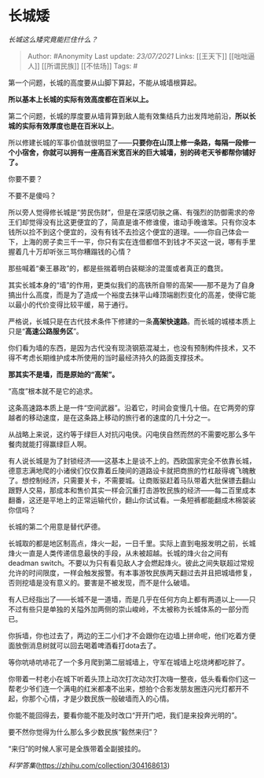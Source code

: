 # 长城矮
*长城这么矮究竟能拦住什么？*

> Author: #Anonymity
Last update: *23/07/2021* 
Links: [[王天下]] [[咄咄逼人]] [[所谓民族]] [[不怯场]]
Tags:  # 


第一个问题，长城的高度要从山脚下算起，不能从城墙根算起。

**所以基本上长城的实际有效高度都在百米以上。**

第二个问题，长城的厚度要从墙背算到敌人能有效集结兵力出发阵地前沿，**所以长城的实际有效厚度也是在百米以上**。

所以修建长城的军事价值就很明显了——**只要你在山顶上修一条路，每隔一段修一个小宿舍，你就可以拥有一座高百米宽百米的巨大城墙，别的砖老天爷都帮你铺好了。**

你要不要？

不要不是傻吗？

所以旁人觉得修长城是“劳民伤财”，但是在深感切肤之痛、有强烈的防御需求的帝王们却觉得没有比这更便宜的了，简直是谁不修谁傻，谁动手晚谁笨。只有你没本钱所以捡不到这个便宜的，没有有钱不去捡这个便宜的道理。——你自己体会一下，上海的房子卖三千一平，你只有实在连借都借不到钱才不买这一说，哪有手里握着几十万却听张三骂你糟蹋钱的心情？

那些喊着“秦王暴政”的，都是些揣着明白装糊涂的混蛋或者真正的蠢货。

  


其实长城本身的“墙”的作用，更类似我们的高铁所自带的高架——那不是为了自身搞出什么高度，而是为了造成一个裕度去抹平山峰顶端剧烈变化的高差，使得它能以最小的代价变得比较平缓，易于通行。

严格说，长城只是在古代技术条件下修建的一条**高架快速路**。而长城的城楼本质上只是“**高速公路服务区**”。

你们看为墙的东西，是因为古代没有现浇钢筋混凝土，也没有预制构件技术，又不得不考虑长期维护成本所使用的当时最经济持久的路面支撑技术。

**那其实不是墙，而是原始的“高架”。**

“高度”根本就不是它的追求。

  


这条高速路本质上是一件“空间武器”。沿着它，时间会变慢几十倍。在它两旁的穿越者的移动速度，是在这条路上移动的旅行者的速度的几十分之一。

从战略上来说，这约等于绿巨人对抗闪电侠。闪电侠自然而然的不需要吃那么多午餐肉就能打得赢绿巨人啊。

有人说长城是为了封锁经济——这基本上是谈不上的。西欧国家完全不依靠长城，德意志满地爬的小诸侯们仅仅靠着丘陵间的道路设卡就把商旅的竹杠敲得魂飞魄散了。想控制经济，只需要关卡，不需要城。让商贩驱赶着马队带着大批保镖去翻山跟野人交易，那成本和售价其实一样会沉重打击游牧民族的经济——每二百里成本翻番，这还是平地上的正常运输代价，翻山你试试看。一条短裤都能翻成木棉袈裟你信吗？

长城的第二个用意是替代萨德。

长城取的都是地区制高点，烽火一起，一日千里。实际上直到电报发明之前，长城烽火一直是人类传递信息最快的手段，从未被超越。长城的烽火台之间有deadman switch。不要以为只有看见敌人才会燃起烽火。彼此之间失联超过常规允许的时间限度，一样会触发报警。有本事游牧民族两天翻过去并且把城墙修复，否则挖墙是没有意义的。要害是不被发现，而不是什么破墙。

有人已经指出了——长城不是一道墙，而是几乎在任何方向上都有两道以上——只不过有些只是单独的关隘外加两侧的崇山峻岭，不太被称为长城体系的一部分而已。

你拆墙，你也过去了，两边的王二小们才不会跟你在边墙上拼命呢，他们吃着方便面放倒消息树就可以回去喝着啤酒看打dota去了。

等你吭哧吭哧花了一个多月爬到第二层城墙上，守军在城墙上吃烧烤都吃胖了。

你带着一村老小在城下听着头顶上动次打次动次打次嗨一整夜，低头看看你们这一帮老少爷们连一个满电的红米都凑不出来，想拍个合影发朋友圈连闪光灯都开不起，你那个心情，才是少数民族一般破墙而入的心情。

你能不能回得去，要看你能不能及时改口“开开门吧，我们是来投奔光明的”。

要不然你觉得为什么那么多少数民族“毅然来归”？

“来归”的时候人家可是全族带着全副披挂的。

*科学答集*(https://zhihu.com/collection/304168613)


